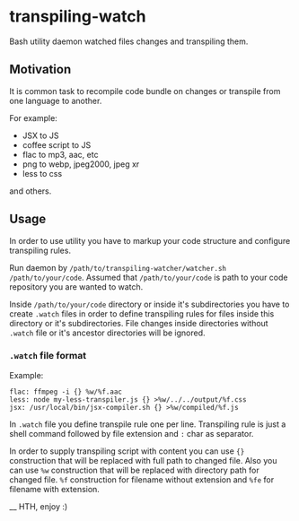 # transpiling-watch
Bash utility daemon watched files changes and transpiling them.

## Motivation
It is common task to recompile code bundle on changes or transpile from one language to another. 

For example:
- JSX to JS 
- coffee script to JS
- flac to mp3, aac, etc
- png to webp, jpeg2000, jpeg xr
- less to css

and others.

## Usage

In order to use utility you have to markup your code structure and configure transpiling rules.

Run daemon by `/path/to/transpiling-watcher/watcher.sh /path/to/your/code`. Assumed that `/path/to/your/code` is path to your code repository you are wanted to watch.

Inside `/path/to/your/code` directory or inside it's subdirectories you have to create `.watch` files in order to define transpiling rules for files inside this directory or it's subdirectories. File changes inside directories without `.watch` file or it's ancestor directories will be ignored.

### `.watch` file format

Example:
```
flac: ffmpeg -i {} %w/%f.aac
less: node my-less-transpiler.js {} >%w/../../output/%f.css
jsx: /usr/local/bin/jsx-compiler.sh {} >%w/compiled/%f.js
```

In `.watch` file you define transpile rule one per line. Transpiling rule is just a shell command followed by file extension and `:` char as separator.

In order to supply transpiling script with content you can use `{}` construction that will be replaced with full path to changed file. Also you can use `%w` construction that will be replaced with directory path for changed file. `%f` construction for filename without extension and `%fe` for filename with extension.

__
HTH, enjoy :)
